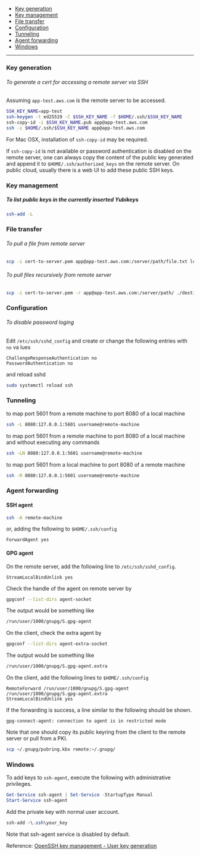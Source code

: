 - [Key generation](#key-generation)
- [Key management](#key-management)
- [File transfer](#file-transfer)
- [Configuration](#configuration)
- [Tunneling](#tunneling)
- [Agent forwarding](#agent-forwarding)
- [Windows](#windows)
____

### Key generation

###### To generate a cert for accessing a remote server via SSH

Assuming `app-test.aws.com` is the remote server to be accessed.

```sh
SSH_KEY_NAME=app-test
ssh-keygen -t ed25519 -C $SSH_KEY_NAME -f $HOME/.ssh/$SSH_KEY_NAME
ssh-copy-id -i $SSH_KEY_NAME.pub app@app-test.aws.com
ssh -i $HOME/.ssh/$SSH_KEY_NAME app@app-test.aws.com
```

For Mac OSX, installation of `ssh-copy-id` may be required.

If `ssh-copy-id` is not available or password authentication is disabled on the
remote server, one can always copy the content of the public key generated and
append it to `$HOME/.ssh/authorized_keys` on the remote server. On public cloud,
usually there is a web UI to add these public SSH keys.

### Key management

##### To list public keys in the currently inserted Yubikeys

```sh
ssh-add -L
```

### File transfer

###### To pull a file from remote server

```sh
scp -i cert-to-server.pem app@app-test.aws.com:/server/path/file.txt local.txt
```

###### To pull files recursively from remote server

```sh
scp -i cert-to-server.pem -r app@app-test.aws.com:/server/path/ ./destination-path
```

### Configuration

###### To disable password loging

Edit `/etc/ssh/sshd_config` and create or change the following entries with `no` va lues

```
ChallengeResponseAuthentication no
PasswordAuthentication no
```

and reload sshd

```sh
sudo systemctl reload ssh
```

### Tunneling

to map port 5601 from a remote machine to port 8080 of a local machine

```sh
ssh -L 8080:127.0.0.1:5601 username@remote-machine
```

to map port 5601 from a remote machine to port 8080 of a local machine and
without executing any commands

```sh
ssh -LN 8080:127.0.0.1:5601 username@remote-machine
```

to map port 5601 from a local machine to port 8080 of a remote machine

```sh
ssh -R 8080:127.0.0.1:5601 username@remote-machine
```

### Agent forwarding

#### SSH agent

```sh
ssh -A remote-machine
```

or, adding the following to `$HOME/.ssh/config`

```apacheconf
ForwardAgent yes
```

#### GPG agent

On the remote server, add the following line to `/etc/ssh/sshd_config`.

```apacheconf
StreamLocalBindUnlink yes
```

Check the handle of the agent on remote server by

```sh
gpgconf --list-dirs agent-socket
```

The output would be something like

```sh
/run/user/1000/gnupg/S.gpg-agent
```

On the client, check the extra agent by

```sh
gpgconf --list-dirs agent-extra-socket
```

The output would be something like

```sh
/run/user/1000/gnupg/S.gpg-agent.extra
```

On the client, add the following lines to `$HOME/.ssh/config`

```apacheconf
RemoteForward /run/user/1000/gnupg/S.gpg-agent /run/user/1000/gnupg/S.gpg-agent.extra
StreamLocalBindUnlink yes
```

If the forwarding is success, a line similar to the following should be shown.

```
gpg-connect-agent: connection to agent is in restricted mode
```

Note that one should copy its public keyring from the client to the remote
server or pull from a PKI.

```sh
scp ~/.gnupg/pubring.kbx remote:~/.gnupg/
```

### Windows

To add keys to `ssh-agent`, execute the following with administrative
privileges.

```ps1
Get-Service ssh-agent | Set-Service -StartupType Manual
Start-Service ssh-agent
```

Add the private key with normal user account.

```ps1
ssh-add ~\.ssh\your_key
```

Note that ssh-agent service is disabled by default.

Reference: [OpenSSH key management - User key
generation](https://docs.microsoft.com/en-us/windows-server/administration/openssh/openssh_keymanagement#user-key-generation_)
